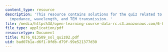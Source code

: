```yaml
---
content_type: resource
description: 'This resource contains solutions for the quiz related to amplitude,
  impedance, wavelength, and TEM transmission. '
file: /media/https%3A/open-learning-course-data-rc.s3.amazonaws.com/6-013-electromagnetics-and-applications-spring-2009/bad07b1ad6f10fdbd79f99e521377d30_MIT6_013S09_sol_quiz02.pdf
file_type: application/pdf
resourcetype: Document
title: MIT6_013S09_sol_quiz02.pdf
uid: bad07b1a-d6f1-0fdb-d79f-99e521377d30
---
```

